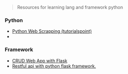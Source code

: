 >  Resources for learning lang and framework python

### Python
-   [Python Web Scrapping (tutorialspoint)](https://www.tutorialspoint.com/python_web_scraping)
-   

### Framework
-   [CRUD Web App with Flask](https://scotch.io/tutorials/build-a-crud-web-app-with-python-and-flask-part-one)
-   [Restful api with python flask framework.](https://www.codementor.io/olawalealadeusi896/restful-api-with-python-flask-framework-and-postgres-db-part-1-kbrwbygx5)